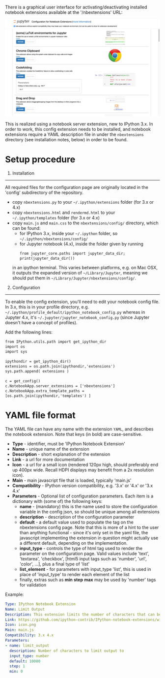 There is a graphical user interface for activating/deactivating installed notebook extensions available at the '/nbextensions' URL:

![](config.png)

This is realized using a notebook server extension, new to IPython 3.x. 
In order to work, this config extension needs to be installed, and notebook extensions require a YAML description file in under the `nbextensions` directory (see installation notes, below) in order to be found.


Setup procedure
===============


1. Installation
---------------

All required files for the configuration page are originally located in the 'config' subdirectory of the repository.
 * copy `nbextensions.py` to your `~/.ipython/extensions` folder (for 3.x or 4.x)
 * copy `nbextensions.html` and `rendermd.html` to your `~/.ipython/templates` folder (for 3.x or 4.x)
 * copy `main.js` and `main.css` to the `nbextensions/config/` directory, which can be found:
   * for IPython 3.x, inside your `~/.ipython` folder, so `~/.ipython/nbextensions/config/`
   * for Jupyter notebook (4.x), inside the folder given by running 
     ```
     from jupyter_core.paths import jupyter_data_dir;
     print(jupyter_data_dir())
     ```
   in an ipython terminal. This varies between platforms, e.g. on Mac OSX, it outputs the expanded version of
   `~/Library/Jupyter`, meaning we should put them in
   `~/Library/Jupyter/nbextensions/config/`.


2. Configuration
----------------

To enable the config extension, you'll need to edit your notebook config file.
In 3.x, this is in your profile directory, e.g. `~/.ipython/profile_default/ipython_notebook_config.py`
whereas in Jupyter 4.x, it's `~/.jupyter/jupyter_notebook_config.py` (since Jupyter doesn't have a concept of profiles).

Add the following lines:
```
from IPython.utils.path import get_ipython_dir
import os
import sys

ipythondir = get_ipython_dir()
extensions = os.path.join(ipythondir,'extensions') 
sys.path.append( extensions )

c = get_config()
c.NotebookApp.server_extensions = ['nbextensions']
c.NotebookApp.extra_template_paths = [os.path.join(ipythondir,'templates') ]
```


YAML file format
================

The YAML file can have any name with the extension `YAML`, and describes the notebook extension. Note that keys (in bold) are case-sensitive.

* **Type**          - identifier, must be 'IPython Notebook Extension'
* **Name**          - unique name of the extension
* **Description**   - short explanation of the extension
* **Link**          - a url for more documentation
* **Icon**          - a url for a small icon (rendered 120px high, should preferably end up 400px wide. Recall HDPI displays may benefit from a 2x resolution icon).
* **Main**          - main javascript file that is loaded, typically 'main.js'
* **Compatibility** - IPython version compatibility, e.g. '3.x' or '4.x' or '3.x 4.x'
* **Parameters**    - Optional list of configuration parameters. Each item is a dictionary with (some of) the following keys:
  * **name**        - (mandatory) this is the name used to store the configuration variable in the config json, so should be unique among all extensions
  * **description** - description of the configuration parameter
  * **default**     - a default value used to populate the tag on the nbextensions config page. Note that this is more of a hint to the user than anything functional - since it's only set in the yaml file, the javascript implementing the extension in question might actually use a different default, depending on the implementation.
  * **input_type**  - controls the type of html tag used to render the parameter on the configuration page. Valid values include 'text', 'textarea', 'checkbox', [html5 input tags such as 'number', 'url', 'color', ...], plus a final type of 'list'
  * **list_element** - for parameters with input_type 'list', this is used in place of 'input_type' to render each element of the list
  * finally, extras such as **min** **step** **max** may be used by 'number' tags for validation

Example:

```yaml
Type: IPython Notebook Extension
Name: Limit Output
Description: This extension limits the number of characters that can be printed below a codecell
Link: https://github.com/ipython-contrib/IPython-notebook-extensions/wiki/limit-output
Icon: icon.png
Main: main.js
Compatibility: 3.x 4.x
Parameters:
- name: limit_output
  description: Number of characters to limit output to
  input_type: number
  default: 10000
  step: 1
  min: 0
```
